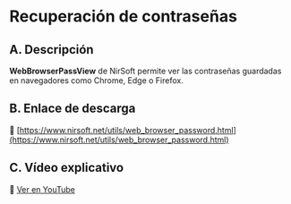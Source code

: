 # Recuperación de contraseñas

## A. Descripción
**WebBrowserPassView** de NirSoft permite ver las contraseñas guardadas en navegadores como Chrome, Edge o Firefox.

## B. Enlace de descarga
🔗 [https://www.nirsoft.net/utils/web_browser_password.html](https://www.nirsoft.net/utils/web_browser_password.html)

## C. Vídeo explicativo
🎥 [Ver en YouTube](https://youtu.be/N0ZoX3sN-ZM)

